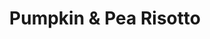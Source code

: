 ---
title: Pumpkin & Pea Risotto
tags: ["dinner"]
imgFile: "pumpkin-pea-risotto.jpg"
ingredients:
  - 500g peeled pumpkin, diced
  - 1 tablespoon oil
  - 5 cups vegetable stock
  - 1/2 cup white wine
  - 1 brown onion, finely diced
  - 1 1/4 cups arborio rice
  - 1 1/2 cups frozen peas
  - 1 1/2 cups mushrooms, quartered (if button)
  - 1/2 cup sour cream
  - 1/2 bag baby spinach leaves
  - Grated parmesan (or substitute with regular cheese)
  - 2 tablespoons chopped parsley
method:
  - Preheat oven to 220°C. Line an oven tray with baking paper.
  - Toss pumpkin with oil on the tray. Season with salt and pepper. Roast for 15–20 minutes until tender and caramelised.
  - Warm stock in a medium pot and bring to a simmer. Remove from heat, cover and keep warm.
  - Heat a drizzle of olive oil in a large, deep pan and cook onion for 4 minutes until softened.
  - Add rice and stir for 1 minute until it looks translucent. Add mushrooms and cook for another 2–3 minutes.
  - Turn heat to low. Add wine and stir until absorbed.
  - Add stock one cup at a time, stirring often. Wait until each cup is absorbed before adding the next. This should take 20–30 minutes until rice is tender and consistency is porridge-like.
  - If too dry, add ½ cup water; if too wet, cook a little longer.
  - Fold through peas and sour cream, then gently mix in roasted pumpkin and spinach.
  - Season with salt and pepper.
  - Serve with grated parmesan and parsley.
---